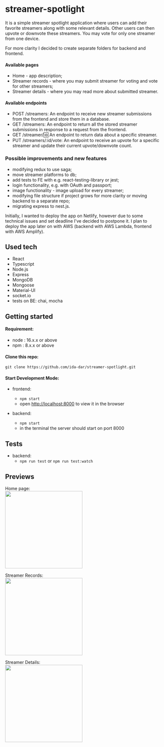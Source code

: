 # streamer-spotlight
It is a simple streamer spotlight application where users can add their favorite streamers along with some relevant details.
Other users can then upvote or downvote these streamers.
You may vote for only one streamer from one device.

For more clarity I decided to create separate folders for backend and frontend.

#### Available pages
* Home - app description;
* Streamer records - where you may submit streamer for voting and vote for other streamers;
* Streamer details - where you may read more about submitted streamer.

#### Available endpoints
* POST /streamers: An endpoint to receive new streamer submissions from the frontend and store them in a database.
* GET /streamers: An endpoint to return all the stored streamer submissions in response to a request from the frontend.
* GET /streamer/:id: An endpoint to return data about a specific streamer.
* PUT /streamers/:id/vote: An endpoint to receive an upvote for a specific streamer and update their current upvote/downvote count.

### Possible improvements and new features
* modifying redux to use saga;
* move streamer platforms to db;
* add tests to FE with e.g. react-testing-library or jest;
* login functionality, e.g. with OAuth and passport;
* image functionality - image upload for every streamer;
* modifying file structure if project grows for more clarity or moving backend to a separate repo;
* migrating express to nest.js.

Initially, I wanted to deploy the app on Netlify, however due to some technical issues and set deadline I've decided to postpone it.
I plan to deploy the app later on with AWS (backend with AWS Lambda, frontend with AWS Amplify).

## Used tech
* React
* Typescript
* Node.js
* Express
* MongoDB
* Mongoose
* Material-UI
* socket.io
* tests on BE: chai, mocha

## Getting started

#### Requirement:
* node : 16.x.x or above
* npm : 8.x.x or above

#### Clone this repo:
`git clone https://github.com/ida-dar/streamer-spotlight.git`

#### Start Development Mode:
* frontend:
  * `npm start`
  * open [http://localhost:8000](http://localhost:8000) to view it in the browser

* backend:
  * `npm start`
  * in the terminal the server should start on port 8000

## Tests
* backend:
  * `npm run test` or `npm run test:watch`

## Previews
Home page:
<br>
<img src="https://github.com/ida-dar/streamer-spotlight/assets/81257123/34ca4390-bd8d-412d-84c8-cf84e61d5b84" width="250" />

Streamer Records:
<br>
<img src="https://github.com/ida-dar/streamer-spotlight/assets/81257123/90db410f-75e8-4da4-b61f-7d4844e140e5" width="250" />

Streamer Details:
<br>
<img src="https://github.com/ida-dar/streamer-spotlight/assets/81257123/56ea985d-77bf-45f8-9cd0-937ed086f5c1" width="250" />
